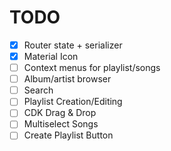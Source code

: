 # TODO

- [x] Router state + serializer
- [x] Material Icon
- [ ] Context menus for playlist/songs
- [ ] Album/artist browser
- [ ] Search
- [ ] Playlist Creation/Editing
- [ ] CDK Drag & Drop
- [ ] Multiselect Songs
- [ ] Create Playlist Button
